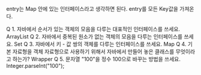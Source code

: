 entry는 Map 안에 있는 인터페이스라고 생각하면 된다.
entry를 모든 Key값을 가져온다.

Q 1. 자바에서 순서가 있는 객체의 모음을 다루는 대표적인 인터페이스를 쓰세요.
	ArrayList
Q 2. 자바에서 중복된 원소가 없는 객체의 모음을 다루는 인터페이스를 쓰세요.
	Set
Q 3. 자바에서 키 - 값 쌍의 객체를 다루는 인터페이스를 쓰세요.
	Map
Q 4. 기본 자료형을 객체 자료형으로 사용하기 위해서 자바에서 만들어 놓은 클래스를 무엇이라고 하는가?
	Wrapper
Q 5. 문자열 "100"을 정수 100으로 바꾸는 방법을 쓰세요.
	Integer.parseInt("100");